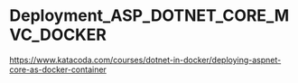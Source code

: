 # Deployment_ASP_DOTNET_CORE_MVC_DOCKER
https://www.katacoda.com/courses/dotnet-in-docker/deploying-aspnet-core-as-docker-container
